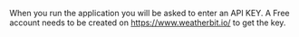 When you run the application you will be asked to enter an API KEY. A Free account needs to be created on https://www.weatherbit.io/ to get the key. 
